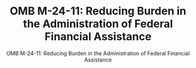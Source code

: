 ---
layout: resources-landing
title: "OMB M-24-11: Reducing Burden in the Administration of Federal Financial Assistance"
subtitle: "OMB M-24-11: Reducing Burden in the Administration of Federal Financial Assistance"
external_link: https://www.whitehouse.gov/wp-content/uploads/2024/04/M-24-11-Revisions-to-2-CFR.pdf
filters: federal-financial-assistance uniform-guidance-2-cfr-200
fiscal_year: 
---